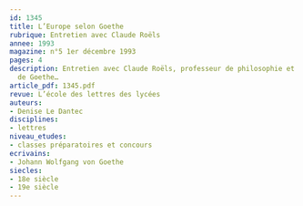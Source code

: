 ```yaml
---
id: 1345
title: L’Europe selon Goethe
rubrique: Entretien avec Claude Roëls
annee: 1993
magazine: n°5 1er décembre 1993
pages: 4
description: Entretien avec Claude Roëls, professeur de philosophie et spécialiste
  de Goethe…
article_pdf: 1345.pdf
revue: L’école des lettres des lycées
auteurs:
- Denise Le Dantec
disciplines:
- lettres
niveau_etudes:
- classes préparatoires et concours
ecrivains:
- Johann Wolfgang von Goethe
siecles:
- 18e siècle
- 19e siècle
---
```

